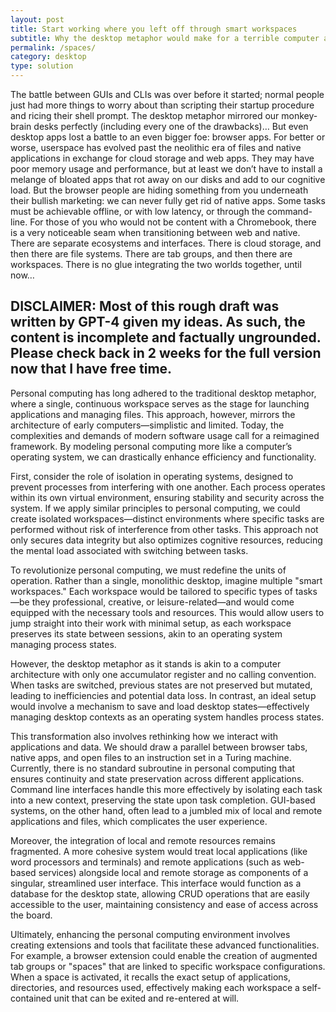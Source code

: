 ```yaml
---
layout: post
title: Start working where you left off through smart workspaces
subtitle: Why the desktop metaphor would make for a terrible computer architecture (011)
permalink: /spaces/
category: desktop
type: solution
---
```

The battle between GUIs and CLIs was over before it started; normal people just had more things to worry about than scripting their startup procedure and ricing their shell prompt. The desktop metaphor mirrored our monkey-brain desks perfectly (including every one of the drawbacks)… But even desktop apps lost a battle to an even bigger foe: browser apps. For better or worse, userspace has evolved past the neolithic era of files and native applications in exchange for cloud storage and web apps. They may have poor memory usage and performance, but at least we don’t have to install a melange of bloated apps that rot away on our disks and add to our cognitive load. But the browser people are hiding something from you underneath their bullish marketing: we can never fully get rid of native apps. Some tasks must be achievable offline, or with low latency, or through the command-line. For those of you who would not be content with a Chromebook, there is a very noticeable seam when transitioning between web and native. There are separate ecosystems and interfaces. There is cloud storage, and then there are file systems. There are tab groups, and then there are workspaces. There is no glue integrating the two worlds together, until now…

## **DISCLAIMER:** Most of this rough draft was written by GPT-4 given my ideas. As such, the content is incomplete and factually ungrounded. Please check back in 2 weeks for the full version now that I have free time.

Personal computing has long adhered to the traditional desktop metaphor, where a single, continuous workspace serves as the stage for launching applications and managing files. This approach, however, mirrors the architecture of early computers—simplistic and limited. Today, the complexities and demands of modern software usage call for a reimagined framework. By modeling personal computing more like a computer’s operating system, we can drastically enhance efficiency and functionality.

First, consider the role of isolation in operating systems, designed to prevent processes from interfering with one another. Each process operates within its own virtual environment, ensuring stability and security across the system. If we apply similar principles to personal computing, we could create isolated workspaces—distinct environments where specific tasks are performed without risk of interference from other tasks. This approach not only secures data integrity but also optimizes cognitive resources, reducing the mental load associated with switching between tasks.

To revolutionize personal computing, we must redefine the units of operation. Rather than a single, monolithic desktop, imagine multiple "smart workspaces." Each workspace would be tailored to specific types of tasks—be they professional, creative, or leisure-related—and would come equipped with the necessary tools and resources. This would allow users to jump straight into their work with minimal setup, as each workspace preserves its state between sessions, akin to an operating system managing process states.

However, the desktop metaphor as it stands is akin to a computer architecture with only one accumulator register and no calling convention. When tasks are switched, previous states are not preserved but mutated, leading to inefficiencies and potential data loss. In contrast, an ideal setup would involve a mechanism to save and load desktop states—effectively managing desktop contexts as an operating system handles process states.

This transformation also involves rethinking how we interact with applications and data. We should draw a parallel between browser tabs, native apps, and open files to an instruction set in a Turing machine. Currently, there is no standard subroutine in personal computing that ensures continuity and state preservation across different applications. Command line interfaces handle this more effectively by isolating each task into a new context, preserving the state upon task completion. GUI-based systems, on the other hand, often lead to a jumbled mix of local and remote applications and files, which complicates the user experience.

Moreover, the integration of local and remote resources remains fragmented. A more cohesive system would treat local applications (like word processors and terminals) and remote applications (such as web-based services) alongside local and remote storage as components of a singular, streamlined user interface. This interface would function as a database for the desktop state, allowing CRUD operations that are easily accessible to the user, maintaining consistency and ease of access across the board.

Ultimately, enhancing the personal computing environment involves creating extensions and tools that facilitate these advanced functionalities. For example, a browser extension could enable the creation of augmented tab groups or "spaces" that are linked to specific workspace configurations. When a space is activated, it recalls the exact setup of applications, directories, and resources used, effectively making each workspace a self-contained unit that can be exited and re-entered at will.
